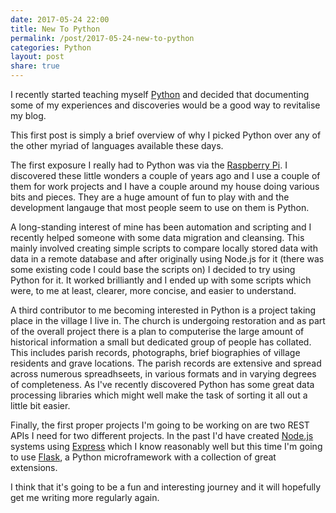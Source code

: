 ```yaml
---
date: 2017-05-24 22:00
title: New To Python
permalink: /post/2017-05-24-new-to-python
categories: Python
layout: post
share: true
---
```


I recently started teaching myself [Python](https://www.python.org) and decided that documenting some of my experiences and discoveries would be a good way to revitalise my blog.

This first post is simply a brief overview of why I picked Python over any of the other myriad of languages available these days.

The first exposure I really had to Python was via the [Raspberry Pi](https://www.raspberrypi.org). I discovered these little wonders a couple of years ago and I use a couple of them for work projects and I have a couple around my house doing various bits and pieces. They are a huge amount of fun to play with and the development langauge that most people seem to use on them is Python.

A long-standing interest of mine has been automation and scripting and I recently helped someone with some data migration and cleansing. This mainly involved creating simple scripts to compare locally stored data with data in a remote database and after originally using Node.js for it (there was some existing code I could base the scripts on) I decided to try using Python for it. It worked brilliantly and I ended up with some scripts which were, to me at least, clearer, more concise, and easier to understand.

A third contributor to me becoming interested in Python is a project taking place in the village I live in. The church is undergoing restoration and as part of the overall project there is a plan to computerise the large amount of historical information a small but dedicated group of people has collated. This includes parish records, photographs, brief biographies of village residents and grave locations. The parish records are extensive and spread across numerous spreadhseets, in various formats and in varying degrees of completeness. As I've recently discovered Python has some great data processing libraries which might well make the task of sorting it all out a little bit easier.

Finally, the first proper projects I'm going to be working on are two REST APIs I need for two different projects. In the past I'd have created [Node.js](https://nodejs.org/en/) systems using [Express](http://expressjs.com) which I know reasonably well but this time I'm going to use [Flask](http://flask.pocoo.org), a Python microframework with a collection of great extensions.

I think that it's going to be a fun and interesting journey and it will hopefully get me writing more regularly again.